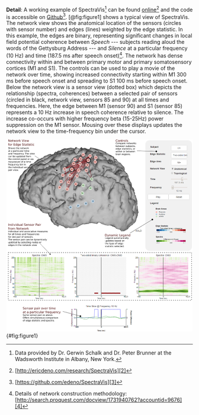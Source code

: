 **Detail**: A working example of SpectraVis[^1] can be found [online][2][^2] and the code is accessible on [Github][3][^3]. [@fig:figure1] shows a typical view of SpectraVis. The network view shows the anatomical location of the sensors (circles with sensor number) and edges (lines) weighted by the edge statistic. In this example, the edges are binary, representing significant changes in local field potential coherence between *Speech* --- subjects reading aloud the words of the Gettysburg Address --- and *Silence* at a particular frequency (10 Hz) and time (187.5 ms after speech onset)[^4]. The network has dense connectivity within and between primary motor and primary somatosensory cortices (M1 and S1). The controls can be used to play a movie of the network over time, showing increased connectivity starting within M1 300 ms before speech onset and spreading to S1 100 ms before speech onset.  Below the network view is a sensor view (dotted box) which depicts the relationship (spectra, coherences) between a selected pair of sensors (circled in black, network view, sensors 85 and 90) at all times and frequencies. Here, the edge between M1 (sensor 90) and S1 (sensor 85) represents a 10 Hz increase in speech coherence relative to silence. The increase co-occurs with higher frequency beta (15-25Hz) power suppression on the M1 sensor. Mousing over these displays updates the network view to the time-frequency bin under the cursor.

![A static screenshot of the SpectraVis interface with the ECOG overt reading data.](figures/Figure1.png){#fig:figure1}

[2]: http://ericdeno.com/research/SpectraVis
[3]: https://github.com/edeno/SpectraVis
[4]: http://search.proquest.com/docview/1731940762?accountid=9676

[^1]: Data provided by Dr. Gerwin Schalk and Dr. Peter Brunner at the Wadsworth Institute in Albany, New York.
[^2]: [http://ericdeno.com/research/SpectraVis][2]
[^3]: [https://github.com/edeno/SpectraVis][3]
[^4]: Details of network construction methodology: [http://search.proquest.com/docview/1731940762?accountid=9676][4]
